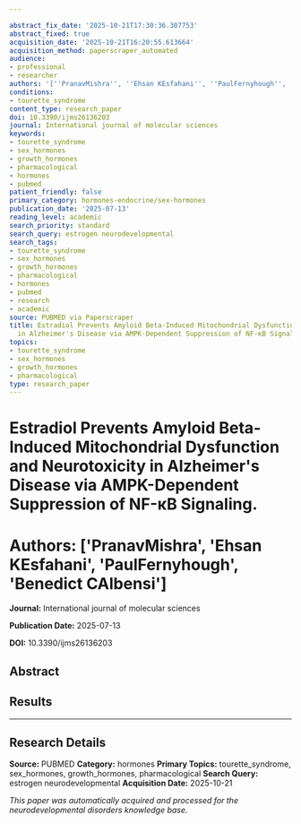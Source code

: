 ```yaml
---

abstract_fix_date: '2025-10-21T17:30:36.307753'
abstract_fixed: true
acquisition_date: '2025-10-21T16:20:55.613664'
acquisition_method: paperscraper_automated
audience:
- professional
- researcher
authors: '[''PranavMishra'', ''Ehsan KEsfahani'', ''PaulFernyhough'', ''Benedict CAlbensi'']'
conditions:
- tourette_syndrome
content_type: research_paper
doi: 10.3390/ijms26136203
journal: International journal of molecular sciences
keywords:
- tourette_syndrome
- sex_hormones
- growth_hormones
- pharmacological
- hormones
- pubmed
patient_friendly: false
primary_category: hormones-endocrine/sex-hormones
publication_date: '2025-07-13'
reading_level: academic
search_priority: standard
search_query: estrogen neurodevelopmental
search_tags:
- tourette_syndrome
- sex_hormones
- growth_hormones
- pharmacological
- hormones
- pubmed
- research
- academic
source: PUBMED via Paperscraper
title: Estradiol Prevents Amyloid Beta-Induced Mitochondrial Dysfunction and Neurotoxicity
  in Alzheimer's Disease via AMPK-Dependent Suppression of NF-κB Signaling.
topics:
- tourette_syndrome
- sex_hormones
- growth_hormones
- pharmacological
type: research_paper
---
```




# Estradiol Prevents Amyloid Beta-Induced Mitochondrial Dysfunction and Neurotoxicity in Alzheimer's Disease via AMPK-Dependent Suppression of NF-κB Signaling.

# **Authors:** ['PranavMishra', 'Ehsan KEsfahani', 'PaulFernyhough', 'Benedict CAlbensi']

**Journal:** International journal of molecular sciences

**Publication Date:** 2025-07-13

**DOI:** 10.3390/ijms26136203

## Abstract

## Results

---

## Research Details

**Source:** PUBMED
**Category:** hormones
**Primary Topics:** tourette_syndrome, sex_hormones, growth_hormones, pharmacological
**Search Query:** estrogen neurodevelopmental
**Acquisition Date:** 2025-10-21

*This paper was automatically acquired and processed for the neurodevelopmental disorders knowledge base.*
